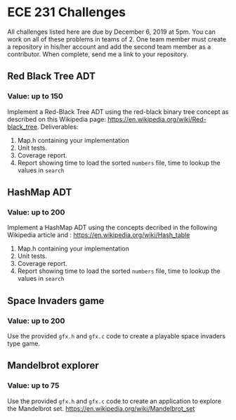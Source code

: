 # ECE 231 Challenges


All challenges listed here are due by December 6, 2019 at 5pm. You can work
on all of these problems in teams of 2. One team member must create a repository in
his/her account and add the second team member as a contributor. When complete,
send me a link to your repository.


## Red Black Tree ADT
### Value: up to 150
Implement a Red-Black Tree ADT using the red-black binary tree concept as described on this
Wikipedia page: https://en.wikipedia.org/wiki/Red-black_tree. 
Deliverables:

  1. Map.h containing your implementation
  1. Unit tests.
  1. Coverage report.
  1. Report showing time to load the sorted `numbers` file, time to lookup the values in `search`
  
## HashMap ADT
### Value: up to 200
Implement a HashMap ADT using the concepts decribed in the following Wikipedia article and :
https://en.wikipedia.org/wiki/Hash_table

  1. Map.h containing your implementation
  1. Unit tests.
  1. Coverage report.
  1. Report showing time to load the sorted `numbers` file, time to lookup the values in `search`

## Space Invaders game
### Value: up to 200

Use the provided `gfx.h` and `gfx.c` code to create a playable space invaders type game.

## Mandelbrot explorer
### Value: up to 75

Use the provided `gfx.h` and `gfx.c` code to create an application to explore the Mandelbrot
set. https://en.wikipedia.org/wiki/Mandelbrot_set

